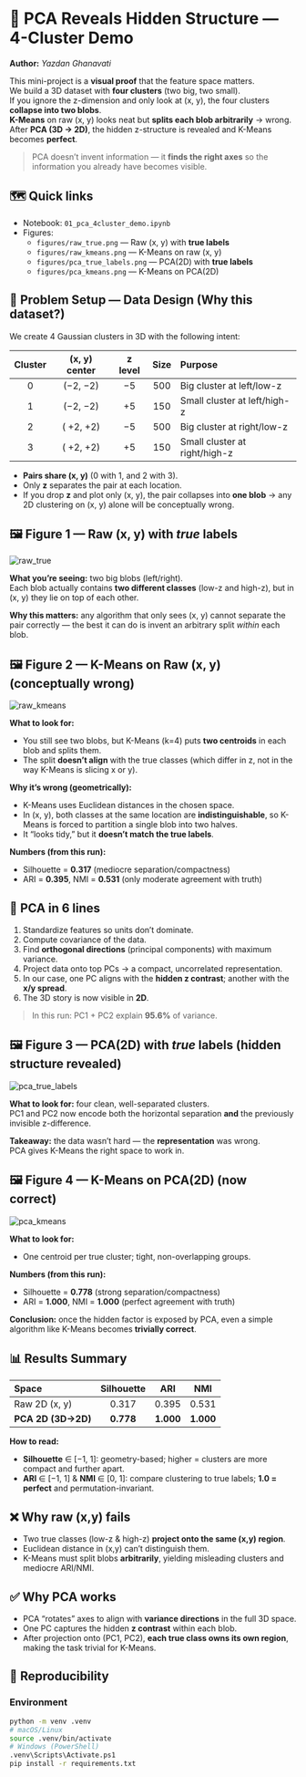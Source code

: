 # 🎯 PCA Reveals Hidden Structure — 4-Cluster Demo
**Author:** *Yazdan Ghanavati*

This mini-project is a **visual proof** that the feature space matters.  
We build a 3D dataset with **four clusters** (two big, two small).  
If you ignore the z-dimension and only look at (x, y), the four clusters **collapse into two blobs**.  
**K-Means** on raw (x, y) looks neat but **splits each blob arbitrarily** → wrong.  
After **PCA (3D → 2D)**, the hidden z-structure is revealed and K-Means becomes **perfect**.

> PCA doesn’t invent information — it **finds the right axes** so the information you already have becomes visible.


## 🗺️ Quick links
- Notebook: `01_pca_4cluster_demo.ipynb`
- Figures:
  - `figures/raw_true.png` — Raw (x, y) with **true labels**
  - `figures/raw_kmeans.png` — K-Means on raw (x, y)
  - `figures/pca_true_labels.png` — PCA(2D) with **true labels**
  - `figures/pca_kmeans.png` — K-Means on PCA(2D)



## 🔧 Problem Setup — Data Design (Why this dataset?)
We create 4 Gaussian clusters in 3D with the following intent:

| Cluster | (x, y) center | z level | Size | Purpose |
|:------:|:--------------:|:-------:|:----:|:--------|
| 0 | (−2, −2) | −5 | 500 | Big cluster at left/low-z |
| 1 | (−2, −2) | +5 | 150 | Small cluster at left/high-z |
| 2 | ( +2, +2) | −5 | 500 | Big cluster at right/low-z |
| 3 | ( +2, +2) | +5 | 150 | Small cluster at right/high-z |

- **Pairs share (x, y)** (0 with 1, and 2 with 3).  
- Only **z** separates the pair at each location.  
- If you drop **z** and plot only (x, y), the pair collapses into **one blob** → any 2D clustering on (x, y) alone will be conceptually wrong.



## 🖼️ Figure 1 — Raw (x, y) with *true* labels
![raw_true](figures/raw_true.png)

**What you’re seeing:** two big blobs (left/right).  
Each blob actually contains **two different classes** (low-z and high-z), but in (x, y) they lie on top of each other.

**Why this matters:** any algorithm that only sees (x, y) cannot separate the pair correctly — the best it can do is invent an arbitrary split *within* each blob.


## 🖼️ Figure 2 — K-Means on Raw (x, y) (conceptually wrong)
![raw_kmeans](figures/raw_kmeans.png)

**What to look for:**
- You still see two blobs, but K-Means (k=4) puts **two centroids** in each blob and splits them.
- The split **doesn’t align** with the true classes (which differ in z, not in the way K-Means is slicing x or y).

**Why it’s wrong (geometrically):**
- K-Means uses Euclidean distances in the chosen space.  
- In (x, y), both classes at the same location are **indistinguishable**, so K-Means is forced to partition a single blob into two halves.  
- It “looks tidy,” but it **doesn’t match the true labels**.

**Numbers (from this run):**
- Silhouette = **0.317** (mediocre separation/compactness)
- ARI = **0.395**, NMI = **0.531** (only moderate agreement with truth)


## 🧠 PCA in 6 lines
1) Standardize features so units don’t dominate.  
2) Compute covariance of the data.  
3) Find **orthogonal directions** (principal components) with maximum variance.  
4) Project data onto top PCs → a compact, uncorrelated representation.  
5) In our case, one PC aligns with the **hidden z contrast**; another with the **x/y spread**.  
6) The 3D story is now visible in **2D**.

> In this run: PC1 + PC2 explain **95.6%** of variance.



## 🖼️ Figure 3 — PCA(2D) with *true* labels (hidden structure revealed)
![pca_true_labels](figures/pca_true_labels.png)

**What to look for:** four clean, well-separated clusters.  
PC1 and PC2 now encode both the horizontal separation **and** the previously invisible z-difference.

**Takeaway:** the data wasn’t hard — the **representation** was wrong.  
PCA gives K-Means the right space to work in.



## 🖼️ Figure 4 — K-Means on PCA(2D) (now correct)
![pca_kmeans](figures/pca_kmeans.png)

**What to look for:**  
- One centroid per true cluster; tight, non-overlapping groups.

**Numbers (from this run):**
- Silhouette = **0.778** (strong separation/compactness)  
- ARI = **1.000**, NMI = **1.000** (perfect agreement with truth)

**Conclusion:** once the hidden factor is exposed by PCA, even a simple algorithm like K-Means becomes **trivially correct**.



## 📊 Results Summary

| Space | Silhouette | ARI | NMI |
|:------|:-----------:|:----:|:----:|
| Raw 2D (x, y) | 0.317 | 0.395 | 0.531 |
| **PCA 2D (3D→2D)** | **0.778** | **1.000** | **1.000** |

**How to read:**
- **Silhouette** ∈ [−1, 1]: geometry-based; higher = clusters are more compact and further apart.  
- **ARI** ∈ [−1, 1] & **NMI** ∈ [0, 1]: compare clustering to true labels; **1.0 = perfect** and permutation-invariant.



## ❌ Why raw (x,y) fails
- Two true classes (low-z & high-z) **project onto the same (x,y) region**.  
- Euclidean distance in (x,y) can’t distinguish them.  
- K-Means must split blobs **arbitrarily**, yielding misleading clusters and mediocre ARI/NMI.

## ✅ Why PCA works
- PCA “rotates” axes to align with **variance directions** in the full 3D space.  
- One PC captures the hidden **z contrast** within each blob.  
- After projection onto (PC1, PC2), **each true class owns its own region**, making the task trivial for K-Means.


## 🔁 Reproducibility

### Environment
```bash
python -m venv .venv
# macOS/Linux
source .venv/bin/activate
# Windows (PowerShell)
.venv\Scripts\Activate.ps1
pip install -r requirements.txt
```

